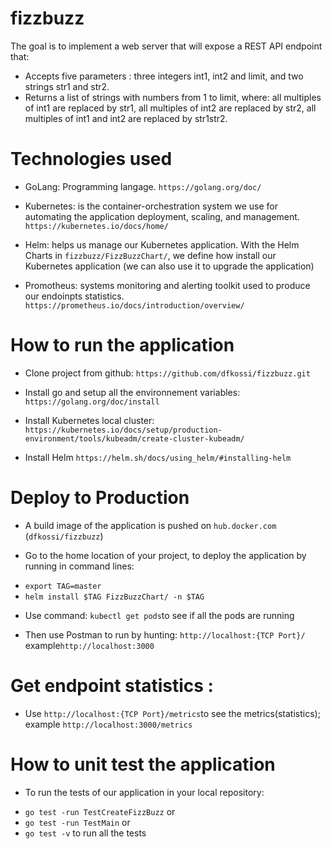 # fizzbuzz
The goal is to implement a web server that will expose a REST API endpoint that: 
* Accepts five parameters : three integers int1, int2 and limit, and two strings str1 and str2.
* Returns a list of strings with numbers from 1 to limit, where: all multiples of int1 are replaced by str1, all multiples of int2 are replaced by str2, all multiples of int1 and int2 are replaced by str1str2.


# Technologies used
* GoLang: Programming langage. `https://golang.org/doc/`

* Kubernetes: is the container-orchestration system we use for automating the application deployment, scaling, and management. `https://kubernetes.io/docs/home/`

* Helm: helps us manage our Kubernetes application. With the Helm Charts in `fizzbuzz/FizzBuzzChart/`, we define how install our Kubernetes application (we can also use it to upgrade the application)

* Promotheus: systems monitoring and alerting toolkit used to produce our endoinpts statistics. `https://prometheus.io/docs/introduction/overview/`


# How to run the application
* Clone project from github: `https://github.com/dfkossi/fizzbuzz.git`

* Install go and setup all the environnement variables: `https://golang.org/doc/install`

* Install Kubernetes local cluster: `https://kubernetes.io/docs/setup/production-environment/tools/kubeadm/create-cluster-kubeadm/`

* Install Helm `https://helm.sh/docs/using_helm/#installing-helm`


# Deploy to Production
* A build image of the application is pushed on `hub.docker.com` (`dfkossi/fizzbuzz`)

* Go to the home location of your project, to deploy the application by running in command lines: 
- `export TAG=master`
- `helm install $TAG FizzBuzzChart/ -n $TAG`

* Use command:  `kubectl get pods`to see if all the pods are running 

* Then use Postman to run by hunting: `http://localhost:{TCP Port}/` example`http://localhost:3000` 


# Get endpoint statistics :
* Use `http://localhost:{TCP Port}/metrics`to see the metrics(statistics); example `http://localhost:3000/metrics`

# How to unit test the application 
* To run the tests of our application in your local repository: 
- `go test -run TestCreateFizzBuzz` or 
- `go test -run TestMain` or
- `go test -v` to run all the tests

